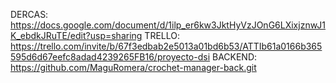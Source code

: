 DERCAS: https://docs.google.com/document/d/1ilp_er6kw3JktHyVzJOnG6LXixjznwJ1K_ebdkJRuTE/edit?usp=sharing 
TRELLO: https://trello.com/invite/b/67f3edbab2e5013a01bd6b53/ATTIb61a0166b365595d6d67eefc8adad4239265FB16/proyecto-dsi 
BACKEND: https://github.com/MaguRomera/crochet-manager-back.git 